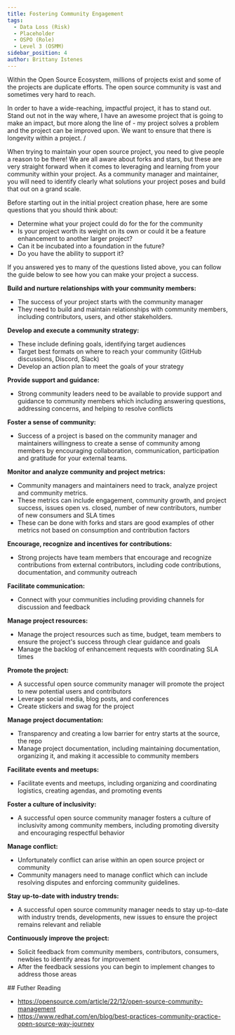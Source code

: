 ```yaml
---
title: Fostering Community Engagement
tags: 
  - Data Loss (Risk)
  - Placeholder
  - OSPO (Role)
  - Level 3 (OSMM)
sidebar_position: 4
author: Brittany Istenes
---
```


Within the Open Source Ecosystem, millions of projects exist and some of the projects are duplicate efforts.  The open source community is vast and sometimes very hard to reach.  

In order to have a wide-reaching, impactful project, it has to stand out.  Stand out not in the way where, I have an awesome project that is going to make an impact, but more along the line of - my project solves a problem and the project can be improved upon.  We want to ensure that there is longevity within a project. /

When trying to maintain your open source project, you need to give people a reason to be there! We are all aware about forks and stars, but these are very straight forward when it comes to leveraging and learning from your community within your project.  As a community manager and maintainer, you will need to identify clearly what solutions your project poses and build that out on a grand scale.  

Before starting out in the initial project creation phase, here are some questions that you should think about: 

- Determine what your project could do for the for the community
- Is your project worth its weight on its own or could it be a feature enhancement to another larger project?  
- Can it be incubated into a foundation in the future?  
- Do you have the ability to support it? 

If you answered yes to many of the questions listed above, you can follow the guide below to see how you can make your project a success. 

**Build and nurture relationships with your community members:**
- The success of your project starts with the community manager 
- They need to build and maintain relationships with community members, including contributors, users, and other stakeholders.

**Develop and execute a community strategy:**
- These include defining goals, identifying target audiences
- Target best formats on where to reach your community (GitHub discussions, Discord, Slack) 
- Develop an action plan to meet the goals of your strategy

**Provide support and guidance:**
- Strong community leaders need to be available to provide support and guidance to community members which including answering questions, addressing concerns, and helping to resolve conflicts

**Foster a sense of community:**
- Success of a project is based on the community manager and maintainers willingness to create a sense of community among members by encouraging collaboration, communication, participation and gratitude for your external teams.

**Monitor and analyze community and project metrics:**
- Community managers and maintainers need to track, analyze project and community metrics.
- These metrics can include engagement, community growth, and project success, issues open vs. closed, number of new contributors, number of new consumers and SLA times 
- These can be done with forks and stars are good examples of other metrics not based on consumption and contribution factors 

**Encourage, recognize and incentives for contributions:**
- Strong projects have team members that encourage and recognize contributions from external contributors, including code contributions, documentation, and community outreach

**Facilitate communication:**
- Connect with your communities including providing channels for discussion and feedback

**Manage project resources:**
- Manage the project resources such as time, budget, team members to ensure the project's success through clear guidance and goals 
- Manage the backlog of enhancement requests with coordinating SLA times 

**Promote the project:**
- A successful open source community manager will promote the project to new potential users and contributors
- Leverage social media, blog posts, and conferences 
- Create stickers and swag for the project 

**Manage project documentation:**
- Transparency and creating a low barrier for entry starts at the source, the repo
- Manage project documentation, including maintaining documentation, organizing it, and making it accessible to community members

**Facilitate events and meetups:**
- Facilitate events and meetups, including organizing and coordinating logistics, creating agendas, and promoting events

**Foster a culture of inclusivity:**
- A successful open source community manager fosters a culture of inclusivity among community members, including promoting diversity and encouraging respectful behavior

**Manage conflict:**
- Unfortunately conflict can arise within an open source project or community 
- Community managers need to manage conflict which can include resolving disputes and enforcing community guidelines.

**Stay up-to-date with industry trends:**
- A successful open source community manager needs to stay up-to-date with industry trends, developments, new issues to ensure the project remains relevant and reliable

**Continuously improve the project:**
- Solicit feedback from community members, contributors, consumers, newbies to identify areas for improvement
- After the feedback sessions you can begin to implement changes to address those areas



## Futher Reading

- https://opensource.com/article/22/12/open-source-community-management
- https://www.redhat.com/en/blog/best-practices-community-practice-open-source-way-journey

